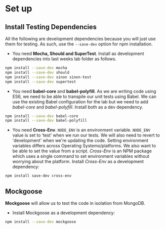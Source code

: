 # Set up


## Install Testing Dependencies

All the following are development dependencies because you will just use them for testing. As such, use the ``--save-dev`` option for npm installation.

+ You need **Mocha, Should and SuperTest**. Install as development dependencies into last weeks lab folder as follows.

```bash
npm install --save-dev mocha
npm install --save-dev should
npm install --save-dev sinon sinon-test
npm install --save-dev supertest
```

+ You need **babel-core** and **babel-polyfill**. As we are writing code using ES6, we need to be able to transpile our unit tests using Babel. We can use the existing Babel configuration  for the lab but we need to add *babel-core* and *babel-polyfill*. Install both as a dev dependency.

```bash
npm install --save-dev babel-core
npm install --save-dev babel-polyfill
```

+ You need **Cross-Env**. ``NODE_ENV`` is an environment variable. ``NODE_ENV`` value is set to ‘test’ when we run our tests. We will also need to revert to 'development' when we're updating the code. Setting environment variables differs across Operating Systems/platforms. We also want to be able to set the value from a script. *Cross-Env* is an NPM package which uses a single command to set environment variables without worrying about the platform. Install *Cross-Env* as a development dependency:

```bash
npm install save-dev cross-env
```

## Mockgoose

**Mockgoose** will allow us to test the code in isolation from MongoDB.

+ Install Mockgoose as a development dependency:

```bash
npm install --save-dev mockgoose
```
